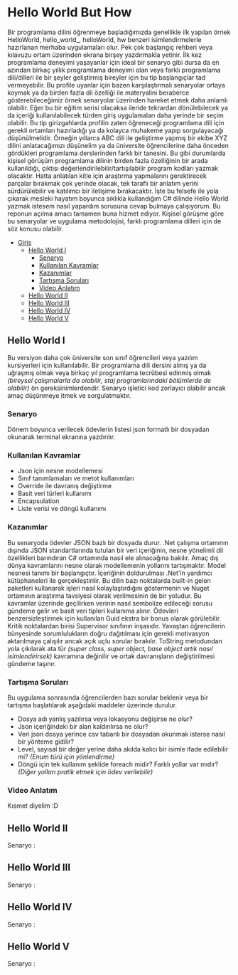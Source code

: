 # Hello World But How

Bir programlama dilini öğrenmeye başladığımızda genellikle ilk yapılan örnek HelloWorld, hello_world_, helloWorld, hw benzeri isimlendirmelerle hazırlanan merhaba uygulamaları olur. Pek çok başlangıç rehberi veya kılavuzu ortam üzerinden ekrana birşey yazdırmakla yetinir. İlk kez programlama deneyimi yaşayanlar için ideal bir senaryo gibi dursa da en azından birkaç yıllık programlama deneyimi olan veya farklı programlama dili/dilleri ile bir şeyler geliştirmiş bireyler için bu tip başlangıçlar tad vermeyebilir. Bu profile uyanlar için bazen karşılaştırmalı senaryolar ortaya koymak ya da birden fazla dil özelliği ile materyalini beraberce gösterebileceğimiz örnek senaryolar üzerinden hareket etmek daha anlamlı olabilir. Eğer bu bir eğitim serisi olacaksa ileride tekrardan dönülebilecek ya da içeriği kullanılabilecek türden giriş uygulamaları daha yerinde bir seçim olabilir. Bu tip girizgahlarda profilin zaten öğreneceği programlama dili için gerekli ortamları hazırladığı ya da kolayca muhakeme yapıp sorgulayacağı düşünülmelidir. Örneğin yıllarca ABC dili ile geliştirme yapmış bir ekibe XYZ dilini anlatacağımızı düşünelim ya da üniversite öğrencilerine daha önceden gördükleri programlama derslerinden farklı bir tanesini. Bu gibi durumlarda kişisel görüşüm programlama dilinin birden fazla özelliğinin bir arada kullanıldığı, çıktısı değerlendirilebilir/tartışılabilir program kodları yazmak olacaktır. Hatta anlatılan kitle için araştırma yapmalarını gerektirecek parçalar bırakmak çok yerinde olacak, tek taraflı bir anlatım yerini sürdürülebilir ve katılımcı bir iletişime bırakacaktır. İşte bu felsefe ile yola çıkarak mesleki hayatım boyunca sıklıkla kullandığım C# dilinde Hello World yazmak istesem nasıl yapardım sorusuna cevap bulmaya çalışıyorum. Bu reponun açılma amacı tamamen buna hizmet ediyor. Kişisel görüşme göre bu senaryolar ve uygulama metodolojisi, farklı programlama dilleri için de söz konusu olabilir.

- [Giriş](#hello-world-but-how)
  - [Hello World I](#hello-world-i)
    - [Senaryo](#senaryo)
    - [Kullanılan Kavramlar](#kullanılan-kavramlar)
    - [Kazanımlar](#kazanımlar)
    - [Tartışma Soruları](#tartışma-soruları)
    - [Video Anlatım](#video-anlatım)
  - [Hello World II](#hello-world-ii)
  - [Hello World III](#hello-world-iii)
  - [Hello World IV](#hello-world-iv)
  - [Hello World V](#hello-world-v)

## Hello World I

Bu versiyon daha çok üniversite son sınıf öğrencileri veya yazılım kursiyerleri için kullanılabilir. Bir programlama dili dersini almış ya da uğraşmış olmak veya birkaç yıl programlama tecrübesi edinmiş olmak _(bireysel çalışmalarla da olabilir, staj programlarındaki bölümlerde de olabilir)_ ön gereksinimlerdendir. Senaryo işletici kod zorlayıcı olabilir ancak amaç düşünmeye itmek ve sorgulatmaktır.

### Senaryo 

Dönem boyunca verilecek ödevlerin listesi json formatlı bir dosyadan okunarak terminal ekranına yazdırılır.

### Kullanılan Kavramlar

- Json için nesne modellemesi
- Sınıf tanımlamaları ve metot kullanımları
- Override ile davranış değiştirme
- Basit veri türleri kullanımı
- Encapsulation
- Liste verisi ve döngü kullanımı

### Kazanımlar

Bu senaryoda ödevler JSON bazlı bir dosyada durur. .Net çalışma ortamının dışında JSON standartlarında tutulan bir veri içeriğinin, nesne yönelimli dil özellikleri barındıran C# ortamında nasıl ele alınacağına bakılır. Amaç dış dünya kavramlarını nesne olarak modellemenin yollarını tartışmaktır. Model nesnesi tanımı bir başlangıçtır. İçeriğinin doldurulması .Net'in yardımcı kütüphaneleri ile gerçekleştirilir. Bu dilin bazı noktalarda built-in gelen paketleri kullanarak işleri nasıl kolaylaştırdığını göstermenin ve Nuget ortamının araştırma tavsiyesi olarak verilmesinin de bir yoludur. Bu kavramlar üzerinde geçilirken verinin nasıl sembolize edileceği sorusu gündeme gelir ve basit veri tipleri kullanıma alınır. Ödevleri benzersizleştirmek için kullanılan Guid ekstra bir bonus olarak görülebilir. Kritik noktalardan birisi Supervisor sınıfının inşasıdır. Yavaştan öğrencilerin bünyesinde sorumlulukların doğru dağıtılması için gerekli motivasyon aktarılmaya çalışılır ancak açık uçlu sorular bırakılır. ToString metodundan yola çıkılarak ata tür _(super class, super object, base object artık nasıl isimlendirirsek)_ kavramına değinilir ve ortak davranışların değiştirilmesi gündeme taşınır.

### Tartışma Soruları

Bu uygulama sonrasında öğrencilerden bazı sorular beklenir veya bir tartışma başlatılarak aşağıdaki maddeler üzerinde durulur.

- Dosya adı yanlış yazılırsa veya lokasyonu değişirse ne olur?
- Json içeriğindeki bir alan kaldırılırsa ne olur?
- Veri json dosya yerince csv tabanlı bir dosyadan okunmak isterse nasıl bir yönteme gidilir?
- Level, sayısal bir değer yerine daha akılda kalıcı bir isimle ifade edilebilir mi? _(Enum türü için yönlendirme)_
- Döngü için tek kullanım şeklide foreach midir? Farklı yollar var mıdır? _(Diğer yolları pratik etmek için ödev verilebilir)_

### Video Anlatım

Kısmet diyelim :D

## Hello World II

Senaryo :

## Hello World III

Senaryo :

## Hello World IV

Senaryo :

## Hello World V

Senaryo :
